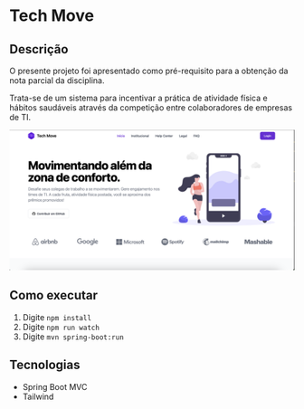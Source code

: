 # Tech Move

## Descrição
O presente projeto foi apresentado como pré-requisito para a obtenção da nota parcial da disciplina.

Trata-se de um sistema para incentivar a prática de atividade física e hábitos saudáveis através da competição entre colaboradores de empresas de TI.

<img src="docs/landing-page-screenshot.png">

## Como executar
1. Digite `npm install`
2. Digite `npm run watch`
3. Digite `mvn spring-boot:run`


## Tecnologias
- Spring Boot MVC
- Tailwind

